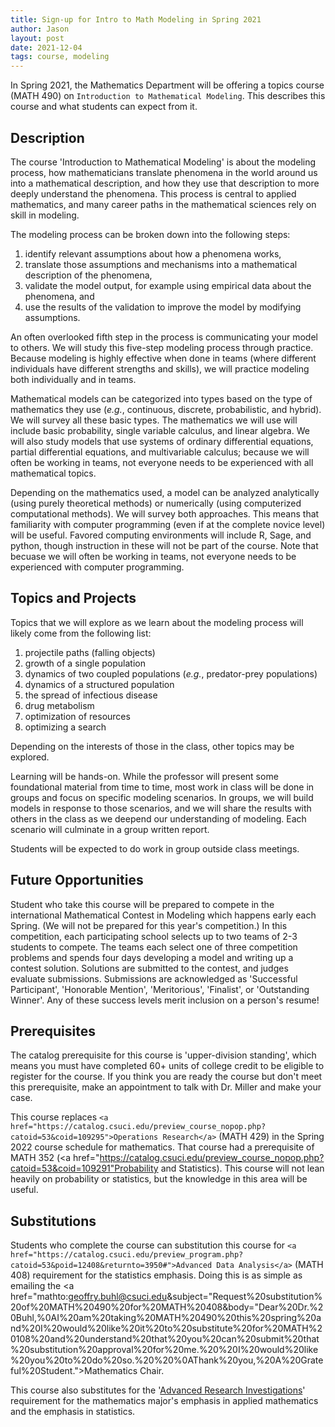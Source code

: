 ```yaml
---
title: Sign-up for Intro to Math Modeling in Spring 2021
author: Jason
layout: post
date: 2021-12-04
tags: course, modeling
---
```


In Spring 2021, the Mathematics Department will be offering a topics course (MATH 490) on `Introduction to Mathematical Modeling`.  This describes this course and what students can expect from it.

## Description ##

The course 'Introduction to Mathematical Modeling' is about the modeling process, how mathematicians translate phenomena in the world around us into a mathematical description, and how they use that description to more deeply understand the phenomena.  This process is central to applied mathematics, and many career paths in the mathematical sciences rely on skill in modeling.

The modeling process can be broken down into the following steps:

1. identify relevant assumptions about how a phenomena works,
2. translate those assumptions and mechanisms into a mathematical description of the phenomena,
3. validate the model output, for example using empirical data about the phenomena, and
4. use the results of the validation to improve the model by modifying assumptions.

An often overlooked fifth step in the process is communicating your model to others.  We will study this five-step modeling process through practice.  Because modeling is highly effective when done in teams (where different individuals have different strengths and skills), we will practice modeling both individually and in teams.

Mathematical models can be categorized into types based on the type of mathematics they use (*e.g.*, continuous, discrete, probabilistic, and hybrid).  We will survey all these basic types.  The mathematics we will use will include basic probability, single variable calculus, and linear algebra.  We will also study models that use systems of ordinary differential equations, partial differential equations, and multivariable calculus; because we will often be working in teams, not everyone needs to be experienced with all mathematical topics.

Depending on the mathematics used, a model can be analyzed analytically (using purely theoretical methods) or numerically (using computerized computational methods).  We will survey both approaches.  This means that familiarity with computer programming (even if at the complete novice level) will be useful.  Favored computing environments will include R, Sage, and python, though instruction in these will not be part of the course.  Note that becuase we will often be working in teams, not everyone needs to be experienced with computer programming.

## Topics and Projects ##

Topics that we will explore as we learn about the modeling process will likely come from the following list:

1. projectile paths (falling objects)
2. growth of a single population 
3. dynamics of two coupled populations (*e.g.*, predator-prey populations)
4. dynamics of a structured population
4. the spread of infectious disease
5. drug metabolism
6. optimization of resources
7. optimizing a search

Depending on the interests of those in the class, other topics may be explored.

Learning will be hands-on.  While the professor will present some foundational material from time to time, most work in class will be done in groups and focus on specific modeling scenarios.  In groups, we will build models in response to those scenarios, and we will share the results with others in the class as we deepend our understanding of modeling.  Each scenario will culminate in a group written report.

Students will be expected to do work in group outside class meetings.

## Future Opportunities ##

Student who take this course will be prepared to compete in the international Mathematical Contest in Modeling which happens early each Spring.  (We will not be prepared for this year's competition.)  In this competition, each participating school selects up to two teams of 2-3 students to compete.  The teams each select one of three competition problems and spends four days developing a model and writing up a contest solution.  Solutions are submitted to the contest, and judges evaluate submissions.  Submissions are acknowledged as 'Successful Participant', 'Honorable Mention', 'Meritorious', 'Finalist', or 'Outstanding Winner'.  Any of these success levels merit inclusion on a person's resume!

## Prerequisites ##

The catalog prerequisite for this course is 'upper-division standing', which means you must have completed 60+ units of college credit to be eligible to register for the course.  If you think you are ready the course but don't meet this prerequisite, make an appointment to talk with Dr. Miller and make your case.

This course replaces `<a href="https://catalog.csuci.edu/preview_course_nopop.php?catoid=53&coid=109295">Operations Research</a>` (MATH 429) in the Spring 2022 course schedule for mathematics.  That course had a prerequisite of MATH 352 (<a href="https://catalog.csuci.edu/preview_course_nopop.php?catoid=53&coid=109291"Probability and Statistics</a>).  This course will not lean heavily on probability or statistics, but the knowledge in this area will be useful.

## Substitutions ##

Students who complete the course can substitution this course for `<a href="https://catalog.csuci.edu/preview_program.php?catoid=53&poid=12408&returnto=3950#">Advanced Data Analysis</a>` (MATH 408) requirement for the statistics emphasis.  Doing this is as simple as emailing the <a href="mathto:geoffry.buhl@csuci.edu&subject="Request%20substitution%20of%20MATH%20490%20for%20MATH%20408&body="Dear%20Dr.%20Buhl,%0AI%20am%20taking%20MATH%20490%20this%20spring%20and%20I%20would%20like%20it%20to%20substitute%20for%20MATH%20108%20and%20understand%20that%20you%20can%20submit%20that%20substitution%20approval%20for%20me.%20%20I%20would%20like%20you%20to%20do%20so.%20%20%0AThank%20you,%20A%20Grateful%20Student.">Mathematics Chair</a>.

This course also substitutes for the '<a href="">Advanced Research Investigations</a>' requirement for the mathematics major's emphasis in applied mathematics and the emphasis in statistics.

<!--
SYNTAX FOR IMAGES
* use services to create JPG and to create thumbnail that is 720px wide

[![ALT-TEXT](/assets/images/filename-thumbnail.jpg)](/assets/images/filename.jpg)
-->

<!--
SYNTAX FOR VIDEO
* convert MOV to mp4 using VLC

<video width="480" height="320" controls="controls">
  <source src="/assets/media/filename.m4v" type="video/mp4">
</video>
-->
